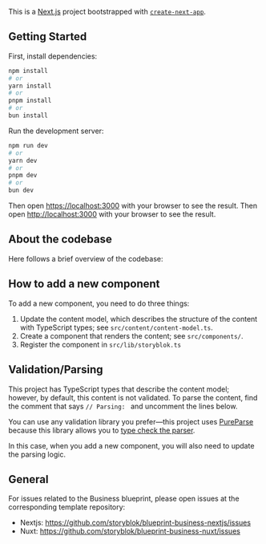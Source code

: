 This is a [Next.js](https://nextjs.org) project bootstrapped with [`create-next-app`](https://nextjs.org/docs/app/api-reference/cli/create-next-app).

## Getting Started

First, install dependencies:

```bash
npm install
# or
yarn install
# or
pnpm install
# or
bun install
```

Run the development server:

```bash
npm run dev
# or
yarn dev
# or
pnpm dev
# or
bun dev
```

Then open [https://localhost:3000](https://localhost:3000) with your browser to see the result.
Then open [http://localhost:3000](http://localhost:3000) with your browser to see the result.

## About the codebase

Here follows a brief overview of the codebase:

## How to add a new component

To add a new component, you need to do three things:

1. Update the content model, which describes the structure of the content with TypeScript types; see `src/content/content-model.ts`.
2. Create a component that renders the content; see `src/components/`.
3. Register the component in `src/lib/storyblok.ts`

## Validation/Parsing

This project has TypeScript types that describe the content model; however, by default, this content is not validated. To parse the content, find the comment that says `// Parsing: ` and uncomment the lines below.

You can use any validation library you prefer—this project uses [PureParse](https://pureparse.dev/) because this library allows you to [type check the parser](https://pureparse.dev/guide/why-pure-parse.html#why-pureparse).

In this case, when you add a new component, you will also need to update the parsing logic.

## General

For issues related to the Business blueprint, please open issues at the corresponding template repository:

- Nextjs: https://github.com/storyblok/blueprint-business-nextjs/issues
- Nuxt: https://github.com/storyblok/blueprint-business-nuxt/issues
